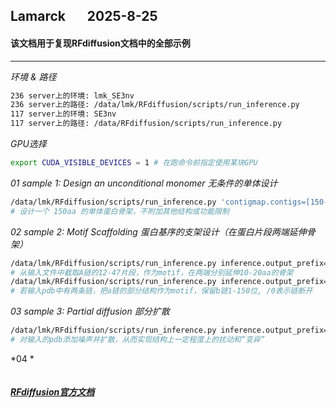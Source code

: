 ## Lamarck &nbsp; &nbsp; &nbsp; 2025-8-25
#### 该文档用于复现RFdiffusion文档中的全部示例
---

*环境 & 路径*
```bash
236 server上的环境: lmk_SE3nv
236 server上的路径: /data/lmk/RFdiffusion/scripts/run_inference.py
117 server上的环境: SE3nv
117 server上的路径: /data/RFdiffusion/scripts/run_inference.py
```

*GPU选择*
```bash
export CUDA_VISIBLE_DEVICES = 1 # 在跑命令前指定使用某块GPU
```

*01  sample 1: Design an unconditional monomer 无条件的单体设计*
```bash
/data/lmk/RFdiffusion/scripts/run_inference.py 'contigmap.contigs=[150-150]' inference.output_prefix=outputs_pdb/output inference.num_designs=10
# 设计一个 150aa 的单体蛋白骨架，不附加其他结构或功能限制
```

*02  sample 2: Motif Scaffolding 蛋白基序的支架设计（在蛋白片段两端延伸骨架）*
```bash
/data/lmk/RFdiffusion/scripts/run_inference.py inference.output_prefix=outputs_pdb/output inference.input_pdb=input.pdb 'contigmap.contigs=[10-20/A12-47/10-20]' inference.num_designs=3
# 从输入文件中截取A链的12-47片段，作为motif，在两端分别延伸10-20aa的骨架
/data/lmk/RFdiffusion/scripts/run_inference.py inference.output_prefix=outputs_pdb/output inference.input_pdb=input.pdb 'contigmap.contigs=[5-15/A10-25/30-40/0 B1-150]' inference.num_designs=3
# 若输入pdb中有两条链，把a链的部分结构作为motif，保留b链1-150位, /0表示链断开
```

*03  sample 3: Partial diffusion 部分扩散*
```bash
/data/lmk/RFdiffusion/scripts/run_inference.py inference.output_prefix=outputs_pdb/output inference.input_pdb=input.pdb 'contigmap.contigs=[150-150]' inference.num_designs=10 diffuser.partial_T=10
# 对输入的pdb添加噪声并扩散，从而实现结构上一定程度上的扰动和“变异”
```

*04  *
```bash

```

##### [RFdiffusion官方文档](https://github.com/RosettaCommons/RFdiffusion)



































